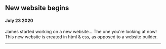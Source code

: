 ## New website begins  
#### July 23 2020

James started working on a new website... The one you're looking at now! This new website is created in html & css, as opposed to a website builder.

--------